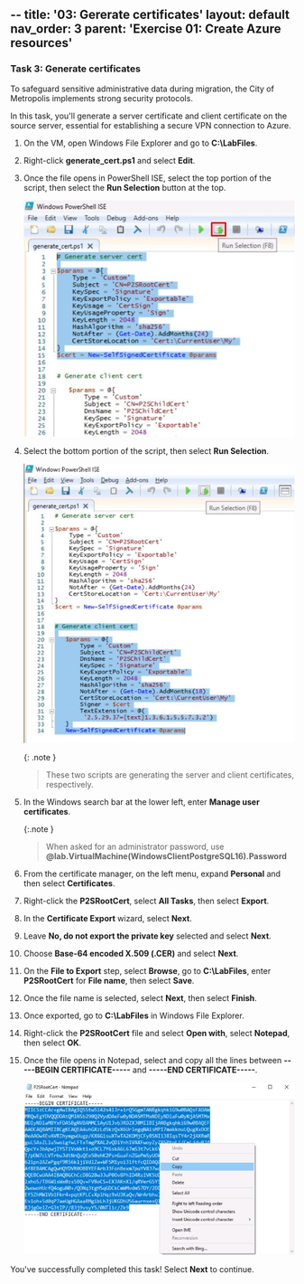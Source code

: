 --
title: '03: Gererate certificates'
layout: default
nav_order: 3
parent: 'Exercise 01: Create Azure resources'
---


### Task 3: Generate certificates 

To safeguard sensitive administrative data during migration, the City of Metropolis implements strong security protocols. 

In this task, you'll generate a server certificate and client certificate on the source server, essential for establishing a secure VPN connection to Azure.

1. On the VM, open Windows File Explorer and go to **C:\LabFiles**. 

1. Right-click **generate_cert.ps1** and select **Edit**. 

1. Once the file opens in PowerShell ISE, select the top portion of the script, then select the **Run Selection** button at the top. 

    ![s85co728.jpg](../../Media/s85co728.jpg)

1. Select the bottom portion of the script, then select **Run Selection**. 

    ![23x0cm5b.jpg](../../Media/23x0cm5b.jpg)

    {: .note } 
    > These two scripts are generating the server and client certificates, respectively. 

1. In the Windows search bar at the lower left, enter **Manage user certificates**. 

    {:.note } 
    > When asked for an administrator password, use **@lab.VirtualMachine(WindowsClientPostgreSQL16).Password** 

1. From the certificate manager, on the left menu, expand **Personal** and then select **Certificates**. 

1. Right-click the **P2SRootCert**, select **All Tasks**, then select **Export**. 

1. In the **Certificate Export** wizard, select **Next**.
 
1. Leave **No, do not export the private key** selected and select **Next**. 

1. Choose **Base-64 encoded X.509 (.CER)** and select **Next**. 

1. On the **File to Export** step, select **Browse**, go to **C:\LabFiles**, enter **P2SRootCert** for **File name**, then select **Save**.

1. Once the file name is selected, select **Next**, then select **Finish**. 

1. Once exported, go to **C:\LabFiles** in Windows File Explorer. 

1. Right-click the **P2SRootCert** file and select **Open with**, select **Notepad**, then select **OK**.

1. Once the file opens in Notepad, select and copy all the lines between **-----BEGIN CERTIFICATE-----** and **-----END CERTIFICATE-----**. 

    ![9fgv4aul.jpg](../../Media/9fgv4aul.jpg) 

You've successfully completed this task! Select **Next** to continue. 

